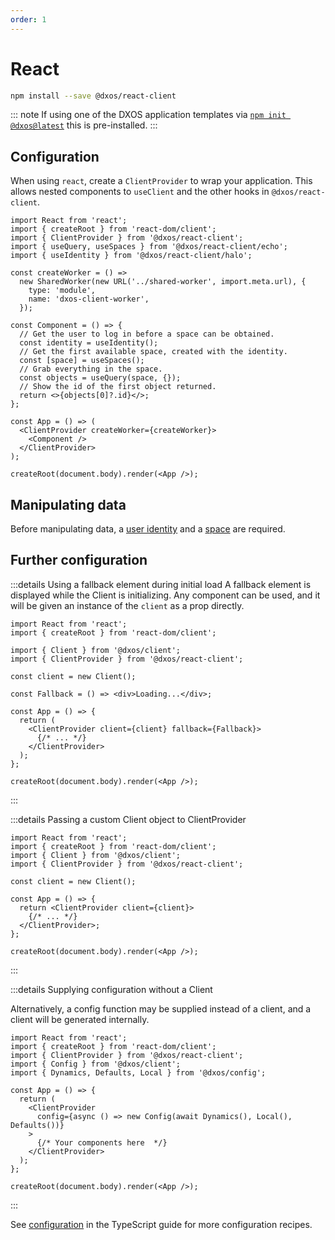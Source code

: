 ```yaml
---
order: 1
---
```


# React

```bash
npm install --save @dxos/react-client
```

::: note
If using one of the DXOS application templates via [`npm init @dxos@latest`](../../tooling/app-templates.md) this is pre-installed.
:::

## Configuration

When using `react`, create a `ClientProvider` to wrap your application. This allows nested components to `useClient` and the other hooks in `@dxos/react-client`.

```tsx file=../../snippets-react/create-client-react.tsx#L5-
import React from 'react';
import { createRoot } from 'react-dom/client';
import { ClientProvider } from '@dxos/react-client';
import { useQuery, useSpaces } from '@dxos/react-client/echo';
import { useIdentity } from '@dxos/react-client/halo';

const createWorker = () =>
  new SharedWorker(new URL('../shared-worker', import.meta.url), {
    type: 'module',
    name: 'dxos-client-worker',
  });

const Component = () => {
  // Get the user to log in before a space can be obtained.
  const identity = useIdentity();
  // Get the first available space, created with the identity.
  const [space] = useSpaces();
  // Grab everything in the space.
  const objects = useQuery(space, {});
  // Show the id of the first object returned.
  return <>{objects[0]?.id}</>;
};

const App = () => (
  <ClientProvider createWorker={createWorker}>
    <Component />
  </ClientProvider>
);

createRoot(document.body).render(<App />);
```

## Manipulating data

Before manipulating data, a [user identity](../../halo/react.md) and a [space](../react/README.md) are required.

## Further configuration

:::details Using a fallback element during initial load
A fallback element is displayed while the Client is initializing. Any component can be used, and it will be given an instance of the `client` as a prop directly.

```tsx file=../../snippets-react/create-client-react-with-fallback.tsx#L5-
import React from 'react';
import { createRoot } from 'react-dom/client';

import { Client } from '@dxos/client';
import { ClientProvider } from '@dxos/react-client';

const client = new Client();

const Fallback = () => <div>Loading...</div>;

const App = () => {
  return (
    <ClientProvider client={client} fallback={Fallback}>
      {/* ... */}
    </ClientProvider>
  );
};

createRoot(document.body).render(<App />);
```

:::

:::details Passing a custom Client object to ClientProvider

```tsx file=../../snippets-react/create-client-react-with-client.tsx#L5-
import React from 'react';
import { createRoot } from 'react-dom/client';
import { Client } from '@dxos/client';
import { ClientProvider } from '@dxos/react-client';

const client = new Client();

const App = () => {
  return <ClientProvider client={client}>
    {/* ... */}
  </ClientProvider>;
};

createRoot(document.body).render(<App />);
```

:::

:::details Supplying configuration without a Client

Alternatively, a config function may be supplied instead of a client, and a client will be generated internally.

```tsx file=../../snippets-react/create-client-react-with-config.tsx#L5-
import React from 'react';
import { createRoot } from 'react-dom/client';
import { ClientProvider } from '@dxos/react-client';
import { Config } from '@dxos/client';
import { Dynamics, Defaults, Local } from '@dxos/config';

const App = () => {
  return (
    <ClientProvider
      config={async () => new Config(await Dynamics(), Local(), Defaults())}
    >
      {/* Your components here  */}
    </ClientProvider>
  );
};

createRoot(document.body).render(<App />);

```

:::

See [configuration](../typescript/config.md) in the TypeScript guide for more configuration recipes.
